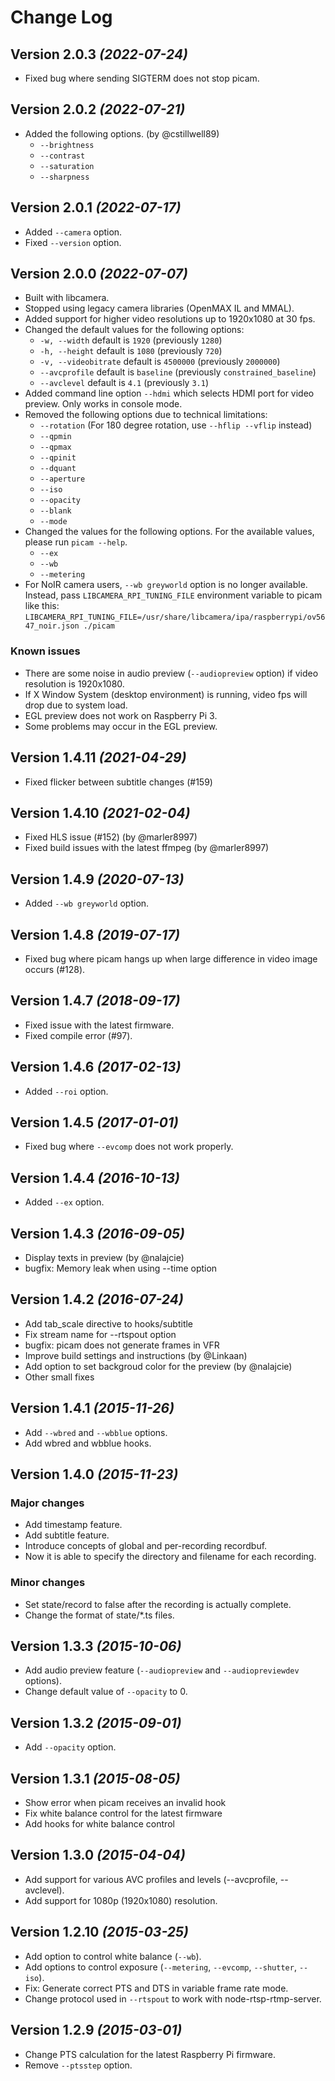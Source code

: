 Change Log
==========

Version 2.0.3 *(2022-07-24)*
----------------------------

- Fixed bug where sending SIGTERM does not stop picam.

Version 2.0.2 *(2022-07-21)*
----------------------------

- Added the following options. (by @cstillwell89)
  + `--brightness`
  + `--contrast`
  + `--saturation`
  + `--sharpness`

Version 2.0.1 *(2022-07-17)*
----------------------------

- Added `--camera` option.
- Fixed `--version` option.

Version 2.0.0 *(2022-07-07)*
----------------------------

- Built with libcamera.
- Stopped using legacy camera libraries (OpenMAX IL and MMAL).
- Added support for higher video resolutions up to 1920x1080 at 30 fps.
- Changed the default values for the following options:
  + `-w, --width` default is `1920` (previously `1280`)
  + `-h, --height` default is `1080` (previously `720`)
  + `-v, --videobitrate` default is `4500000` (previously `2000000`)
  + `--avcprofile` default is `baseline` (previously `constrained_baseline`)
  + `--avclevel` default is `4.1` (previously `3.1`)
- Added command line option `--hdmi` which selects HDMI port for video preview. Only works in console mode.
- Removed the following options due to technical limitations:
  + `--rotation` (For 180 degree rotation, use `--hflip --vflip` instead)
  + `--qpmin`
  + `--qpmax`
  + `--qpinit`
  + `--dquant`
  + `--aperture`
  + `--iso`
  + `--opacity`
  + `--blank`
  + `--mode`
- Changed the values for the following options. For the available values, please run `picam --help`.
  + `--ex`
  + `--wb`
  + `--metering`
- For NoIR camera users, `--wb greyworld` option is no longer available. Instead, pass `LIBCAMERA_RPI_TUNING_FILE` environment variable to picam like this: `LIBCAMERA_RPI_TUNING_FILE=/usr/share/libcamera/ipa/raspberrypi/ov5647_noir.json ./picam`

### Known issues

- There are some noise in audio preview (`--audiopreview` option) if video resolution is 1920x1080.
- If X Window System (desktop environment) is running, video fps will drop due to system load.
- EGL preview does not work on Raspberry Pi 3.
- Some problems may occur in the EGL preview.

Version 1.4.11 *(2021-04-29)*
-----------------------------

- Fixed flicker between subtitle changes (#159)

Version 1.4.10 *(2021-02-04)*
-----------------------------

- Fixed HLS issue (#152) (by @marler8997)
- Fixed build issues with the latest ffmpeg (by @marler8997)

Version 1.4.9 *(2020-07-13)*
-----------------------------

- Added `--wb greyworld` option.

Version 1.4.8 *(2019-07-17)*
-----------------------------

- Fixed bug where picam hangs up when large difference in video image occurs (#128).

Version 1.4.7 *(2018-09-17)*
-----------------------------

- Fixed issue with the latest firmware.
- Fixed compile error (#97).

Version 1.4.6 *(2017-02-13)*
-----------------------------

- Added `--roi` option.

Version 1.4.5 *(2017-01-01)*
-----------------------------

- Fixed bug where `--evcomp` does not work properly.

Version 1.4.4 *(2016-10-13)*
-----------------------------

- Added `--ex` option.

Version 1.4.3 *(2016-09-05)*
-----------------------------

- Display texts in preview (by @nalajcie)
- bugfix: Memory leak when using --time option

Version 1.4.2 *(2016-07-24)*
-----------------------------

- Add tab_scale directive to hooks/subtitle
- Fix stream name for --rtspout option
- bugfix: picam does not generate frames in VFR
- Improve build settings and instructions (by @Linkaan)
- Add option to set backgroud color for the preview (by @nalajcie)
- Other small fixes

Version 1.4.1 *(2015-11-26)*
-----------------------------

- Add `--wbred` and `--wbblue` options.
- Add wbred and wbblue hooks.

Version 1.4.0 *(2015-11-23)*
-----------------------------

### Major changes

- Add timestamp feature.
- Add subtitle feature.
- Introduce concepts of global and per-recording recordbuf.
- Now it is able to specify the directory and filename for each recording.

### Minor changes

- Set state/record to false after the recording is actually complete.
- Change the format of state/*.ts files.

Version 1.3.3 *(2015-10-06)*
-----------------------------

- Add audio preview feature (`--audiopreview` and `--audiopreviewdev` options).
- Change default value of `--opacity` to 0.

Version 1.3.2 *(2015-09-01)*
-----------------------------

- Add `--opacity` option.

Version 1.3.1 *(2015-08-05)*
-----------------------------

- Show error when picam receives an invalid hook
- Fix white balance control for the latest firmware
- Add hooks for white balance control

Version 1.3.0 *(2015-04-04)*
-----------------------------

- Add support for various AVC profiles and levels (--avcprofile, --avclevel).
- Add support for 1080p (1920x1080) resolution.

Version 1.2.10 *(2015-03-25)*
-----------------------------

- Add option to control white balance (`--wb`).
- Add options to control exposure (`--metering`, `--evcomp`, `--shutter`, `--iso`).
- Fix: Generate correct PTS and DTS in variable frame rate mode.
- Change protocol used in `--rtspout` to work with node-rtsp-rtmp-server.


Version 1.2.9 *(2015-03-01)*
----------------------------

- Change PTS calculation for the latest Raspberry Pi firmware.
- Remove `--ptsstep` option.
